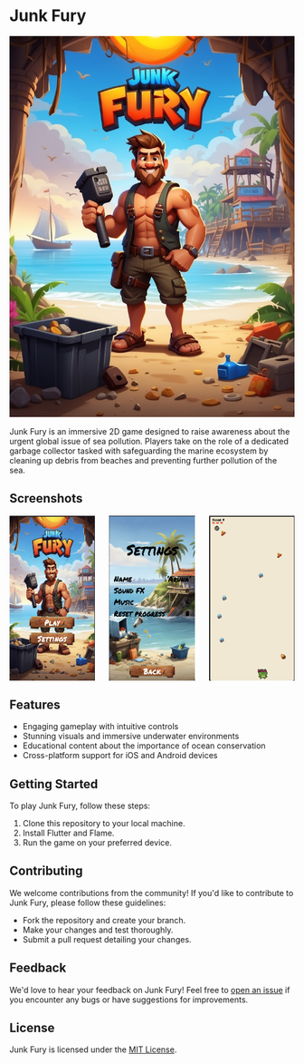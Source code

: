 # Junk Fury

![Junk Fury Banner](assets/images/home_background.jpg)

Junk Fury is an immersive 2D game designed to raise awareness about the urgent global issue of sea pollution. Players take on the role of a dedicated garbage collector tasked with safeguarding the marine ecosystem by cleaning up debris from beaches and preventing further pollution of the sea.

## Screenshots

<div style="display: flex; justify-content: space-between;">
    <img src="assets/images/doc/ss1.png" alt="Gameplay Screenshot 1" style="width: 30%;">
    <img src="assets/images/doc/ss2.png" alt="Gameplay Screenshot 2" style="width: 30%;">
    <img src="assets/images/doc/ss3.png" alt="Gameplay Screenshot 3" style="width: 30%;">
</div>

## Features

- Engaging gameplay with intuitive controls
- Stunning visuals and immersive underwater environments
- Educational content about the importance of ocean conservation
- Cross-platform support for iOS and Android devices

## Getting Started

To play Junk Fury, follow these steps:

1. Clone this repository to your local machine.
2. Install Flutter and Flame.
3. Run the game on your preferred device.

## Contributing

We welcome contributions from the community! If you'd like to contribute to Junk Fury, please follow these guidelines:

- Fork the repository and create your branch.
- Make your changes and test thoroughly.
- Submit a pull request detailing your changes.

## Feedback

We'd love to hear your feedback on Junk Fury! Feel free to [open an issue](https://github.com/arunanuwantha/junk-fury/issues) if you encounter any bugs or have suggestions for improvements.

## License

Junk Fury is licensed under the [MIT License](LICENSE).

